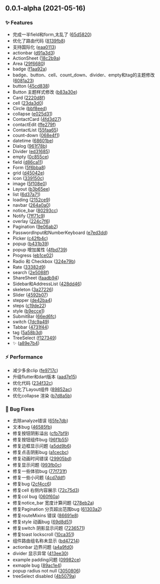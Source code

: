 ## 0.0.1-alpha (2021-05-16)


### ✨ Features

* 完成一半field和form,太乱了 ([65d5820](https://github.com/Simon-Bin/flant/commit/65d5820))
* 优化了路由代码 ([8139fb8](https://github.com/Simon-Bin/flant/commit/8139fb8))
* 支持国际化 ([eaa0113](https://github.com/Simon-Bin/flant/commit/eaa0113))
* actionbar ([d91a3d3](https://github.com/Simon-Bin/flant/commit/d91a3d3))
* ActionSheet ([18c2b9a](https://github.com/Simon-Bin/flant/commit/18c2b9a))
* Area ([29f6680](https://github.com/Simon-Bin/flant/commit/29f6680))
* badge ([f1aa92a](https://github.com/Simon-Bin/flant/commit/f1aa92a))
* badge、button、cell、count_down、divider、empty和tag的主题修改 ([6081a23](https://github.com/Simon-Bin/flant/commit/6081a23))
* button ([45cd838](https://github.com/Simon-Bin/flant/commit/45cd838))
* Button 主题样式修改 ([b83a30e](https://github.com/Simon-Bin/flant/commit/b83a30e))
* Card ([2220d8f](https://github.com/Simon-Bin/flant/commit/2220d8f))
* cell ([23da3d0](https://github.com/Simon-Bin/flant/commit/23da3d0))
* Circle ([bbf8eed](https://github.com/Simon-Bin/flant/commit/bbf8eed))
* collapse ([e025d31](https://github.com/Simon-Bin/flant/commit/e025d31))
* ContactCard ([4fd3d27](https://github.com/Simon-Bin/flant/commit/4fd3d27))
* contactEdit ([ffe279f](https://github.com/Simon-Bin/flant/commit/ffe279f))
* ContactList ([55faa65](https://github.com/Simon-Bin/flant/commit/55faa65))
* count-down ([068e4f1](https://github.com/Simon-Bin/flant/commit/068e4f1))
* datetime ([68601be](https://github.com/Simon-Bin/flant/commit/68601be))
* Dialog ([961f78b](https://github.com/Simon-Bin/flant/commit/961f78b))
* Divider ([ed31685](https://github.com/Simon-Bin/flant/commit/ed31685))
* empty ([0c855ce](https://github.com/Simon-Bin/flant/commit/0c855ce))
* field ([d86ca11](https://github.com/Simon-Bin/flant/commit/d86ca11))
* Form ([5f6bba8](https://github.com/Simon-Bin/flant/commit/5f6bba8))
* grid ([d45042e](https://github.com/Simon-Bin/flant/commit/d45042e))
* icon ([339150c](https://github.com/Simon-Bin/flant/commit/339150c))
* image ([5f108e0](https://github.com/Simon-Bin/flant/commit/5f108e0))
* Layout ([b3b65ee](https://github.com/Simon-Bin/flant/commit/b3b65ee))
* list ([6d37a71](https://github.com/Simon-Bin/flant/commit/6d37a71))
* loading ([2152ce9](https://github.com/Simon-Bin/flant/commit/2152ce9))
* navbar ([264a0a0](https://github.com/Simon-Bin/flant/commit/264a0a0))
* notice_bar ([80293cc](https://github.com/Simon-Bin/flant/commit/80293cc))
* Notify ([7ff71c9](https://github.com/Simon-Bin/flant/commit/7ff71c9))
* overlay ([224c7f6](https://github.com/Simon-Bin/flant/commit/224c7f6))
* Pagination ([9e06ab2](https://github.com/Simon-Bin/flant/commit/9e06ab2))
* PasswordInput和NumberKeyboard ([e7ed3dd](https://github.com/Simon-Bin/flant/commit/e7ed3dd))
* Picker ([c42fb4c](https://github.com/Simon-Bin/flant/commit/c42fb4c))
* popup ([b431b39](https://github.com/Simon-Bin/flant/commit/b431b39))
* popup 增加属性 ([4fbd739](https://github.com/Simon-Bin/flant/commit/4fbd739))
* Progress ([eb1ce02](https://github.com/Simon-Bin/flant/commit/eb1ce02))
* Radio 和 Checkbox ([324e79b](https://github.com/Simon-Bin/flant/commit/324e79b))
* Rate ([33382d9](https://github.com/Simon-Bin/flant/commit/33382d9))
* search ([2e5088f](https://github.com/Simon-Bin/flant/commit/2e5088f))
* ShareSheet ([faadb94](https://github.com/Simon-Bin/flant/commit/faadb94))
* Sidebar和AddressList ([428dd46](https://github.com/Simon-Bin/flant/commit/428dd46))
* skeleton ([3a27226](https://github.com/Simon-Bin/flant/commit/3a27226))
* Slider ([4592b07](https://github.com/Simon-Bin/flant/commit/4592b07))
* stepper ([de42ba4](https://github.com/Simon-Bin/flant/commit/de42ba4))
* steps ([c19de22](https://github.com/Simon-Bin/flant/commit/c19de22))
* style ([b9ecce1](https://github.com/Simon-Bin/flant/commit/b9ecce1))
* SubmitBar ([66ed6fc](https://github.com/Simon-Bin/flant/commit/66ed6fc))
* switch ([7dc9a49](https://github.com/Simon-Bin/flant/commit/7dc9a49))
* Tabbar ([4731f44](https://github.com/Simon-Bin/flant/commit/4731f44))
* tag ([5a58b3d](https://github.com/Simon-Bin/flant/commit/5a58b3d))
* TreeSelect ([f127349](https://github.com/Simon-Bin/flant/commit/f127349))
* ✨ ([a89e7b4](https://github.com/Simon-Bin/flant/commit/a89e7b4))


### ⚡️ Performance

* 减少多余clip ([fe9717c](https://github.com/Simon-Bin/flant/commit/fe9717c))
* 升级flutter和dart版本 ([aad7e15](https://github.com/Simon-Bin/flant/commit/aad7e15))
* 优化代码 ([234f32c](https://github.com/Simon-Bin/flant/commit/234f32c))
* 优化了Layout组件 ([89852ac](https://github.com/Simon-Bin/flant/commit/89852ac))
* 优化collapse 渲染 ([b7d8a5b](https://github.com/Simon-Bin/flant/commit/b7d8a5b))


### 🐛 Bug Fixes

* 去除analyze错误 ([65fe7db](https://github.com/Simon-Bin/flant/commit/65fe7db))
* 文本bug ([46585fb](https://github.com/Simon-Bin/flant/commit/46585fb))
* 修复按钮阴影溢出 ([cfb7bf9](https://github.com/Simon-Bin/flant/commit/cfb7bf9))
* 修复按钮组件bug ([96f1b55](https://github.com/Simon-Bin/flant/commit/96f1b55))
* 修复边框显示问题 ([a5dd9b6](https://github.com/Simon-Bin/flant/commit/a5dd9b6))
* 修复点击阴影bug ([a1cecbc](https://github.com/Simon-Bin/flant/commit/a1cecbc))
* 修复动画时间错误 ([29905bd](https://github.com/Simon-Bin/flant/commit/29905bd))
* 修复显示问题 ([993fb0c](https://github.com/Simon-Bin/flant/commit/993fb0c))
* 修复一些体验bug ([77f731f](https://github.com/Simon-Bin/flant/commit/77f731f))
* 修复一些小问题 ([4cd7ddf](https://github.com/Simon-Bin/flant/commit/4cd7ddf))
* 修复bug ([2cf4cc6](https://github.com/Simon-Bin/flant/commit/2cf4cc6))
* 修复cell 右侧内容展示 ([72c75d3](https://github.com/Simon-Bin/flant/commit/72c75d3))
* 修复col bug ([060f60a](https://github.com/Simon-Bin/flant/commit/060f60a))
* 修复notice_bar 宽度计算问题 ([278eb2a](https://github.com/Simon-Bin/flant/commit/278eb2a))
* 修复Pagination 分页超出范围bug ([61303a2](https://github.com/Simon-Bin/flant/commit/61303a2))
* 修复routeMixins 错误 ([86691e8](https://github.com/Simon-Bin/flant/commit/86691e8))
* 修复style 动画bug ([69d8d51](https://github.com/Simon-Bin/flant/commit/69d8d51))
* 修复switch 阴影显示问题 ([7236571](https://github.com/Simon-Bin/flant/commit/7236571))
* 修复toast lockscroll ([10ca351](https://github.com/Simon-Bin/flant/commit/10ca351))
* 组件路由组名称未显示 ([bd47214](https://github.com/Simon-Bin/flant/commit/bd47214))
* actionbar 边界问题 ([a4a9fd0](https://github.com/Simon-Bin/flant/commit/a4a9fd0))
* divider 显示异常 ([413ee30](https://github.com/Simon-Bin/flant/commit/413ee30))
* example padding问题 ([09982ce](https://github.com/Simon-Bin/flant/commit/09982ce))
* exmaple bug ([89ac1e4](https://github.com/Simon-Bin/flant/commit/89ac1e4))
* popup radius not null ([3050806](https://github.com/Simon-Bin/flant/commit/3050806))
* treeSelect disabled ([4b5079a](https://github.com/Simon-Bin/flant/commit/4b5079a))


